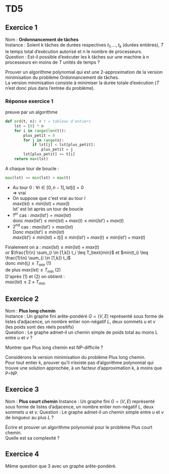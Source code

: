 # TD5

## Exercice 1

Nom : **Ordonnancement de tâches**  
Instance : Soient k tâches de durées respectives $t_1, ..., t_k$ (durées entières), $T$ le temps total d’exécution autorisé et n le nombre de processeurs.  
Question : Est-il possible d’exécuter les k tâches sur une machine à n processeurs en moins de $T$ unités de temps ?

Prouver un algorithme polynomial qui est une 2-approximation de la version minimisation du problème Ordonnancement de tâches.  
La version minimisation consiste à minimiser la durée totale d’exécution ($T$ n’est donc plus dans l’entrée du problème).

### Réponse exercice 1

preuve par un algorithme

```py
def ord(t, n): # t = tableau d'entiers
    lst = [0] * n
    for i in range(len(t)):
        plus_petit = 0
        for j in range(n):
            if lst[j] < lst[plus_petit]:
                plus_petit = j
        lst[plus_petit] += t[i]
    return max(lst)
```

A chaque tour de boucle :

```py
max(lst) <= min(lst) + max(t)
```

- Au tour 0 : $\forall i \in [0, n-1], lst[i] = 0$  
  $\Rightarrow$ vrai 
- On suppose que c'est vrai au tour $l$  
  $max(lst) \leq min(lst) + max(l)$  
  lst' est lst après un tour de boucle
- $1^{er}$ cas : $max(lst') = max(lst)$  
  donc $max(lst') \leq min(lst) + max(t) \leq min(lst') + max(t)$
- $2^{nd}$ cas : $max(lst') > max(lst)$  
  Donc $max(lst') \geq min(lst)$  
  $max(lst') \leq min(lst) + t[i] \leq min(lst') + max(t) \leq min(lst') + max(t)$

Finalement on a : 
$max(lst) \leq min(lst) + max(t)$  
or $\frac{1}{n} \sum_{i \in [1,k]} t_i \leq T_\text{min}$ et $min(t_i) \leq \frac{1}{n} \sum_{i \in [1,k]} t_i$  
donc $min(t_i) \leq T_\text{min}$ (1)  
de plus $max(lst) \leq T_\text{min}$ (2)  
D'après (1) et (2) on obtient :  
$max(lst) \leq 2 \times T_\text{min}$

## Exercice 2

Nom : **Plus long chemin**  
Instance : Un graphe fini arête-pondéré $G = (V, E)$ représenté sous forme de listes d’adjacence, un nombre entier non-négatif $L$, deux sommets $u$ et $v$ (les poids sont des réels positifs)  
Question : Le graphe admet-il un chemin simple de poids total au moins L entre $u$ et $v$ ?

Montrer que Plus long chemin est NP-difficile ?

Considérons la version minimisation du problème Plus long chemin.  
Pour tout entier k, prouver qu’il n’existe pas d’algorithme polynomial qui trouve une solution approchée, à un facteur d’approximation k, à moins que P=NP.

## Exercice 3

Nom : **Plus court chemin**
Instance : Un graphe fini $G = (V, E)$ représenté sous forme de listes d’adjacence, un nombre entier non-négatif $L$, deux sommets $u$ et $v$.
Question : Le graphe admet-il un chemin simple entre $u$ et $v$ de longueur au plus $L$ ?

Écrire et prouver un algorithme polynomial pour le problème Plus court chemin.  
Quelle est sa complexité ?

## Exercice 4

Même question que 3 avec un graphe arête-pondéré.
